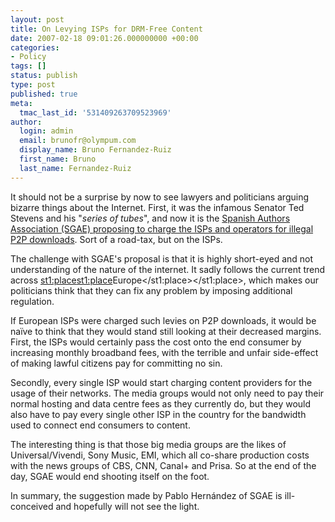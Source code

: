 ```yaml
---
layout: post
title: On Levying ISPs for DRM-Free Content
date: 2007-02-18 09:01:26.000000000 +00:00
categories:
- Policy
tags: []
status: publish
type: post
published: true
meta:
  tmac_last_id: '531409263709523969'
author:
  login: admin
  email: brunofr@olympum.com
  display_name: Bruno Fernandez-Ruiz
  first_name: Bruno
  last_name: Fernandez-Ruiz
---
```


It should not be a surprise by now to see lawyers and politicians arguing bizarre things about the Internet. First, it was the infamous Senator Ted Stevens and his "<em>series of tubes</em>", and now it is the <a href="http://www.libertaddigital.es/noticias/noticia_1276299157.html">Spanish Authors Association (SGAE) proposing to charge the ISPs and operators for illegal P2P downloads</a>. Sort of a road-tax, but on the ISPs.

The challenge with SGAE's proposal is that it is highly short-eyed and not understanding of the nature of the internet. It sadly follows the current trend across <st1:place><st1:place>Europe</st1:place></st1:place>, which makes our politicians think that they can fix any problem by imposing additional regulation.

If European ISPs were charged such levies on P2P downloads, it would be naïve to think that they would stand still looking at their decreased margins. First, the ISPs would certainly pass the cost onto the end consumer by increasing monthly broadband fees, with the terrible and unfair side-effect of making lawful citizens pay for committing no sin.

Secondly, every single ISP would start charging content providers for the usage of their networks. The media groups would not only need to pay their normal hosting and data centre fees as they currently do, but they would also have to pay every single other ISP in the country for the bandwidth used to connect end consumers to content.

The interesting thing is that those big media groups are the likes of Universal/Vivendi, Sony Music, EMI, which all co-share production costs with the news groups of CBS, CNN, Canal+ and Prisa. So at the end of the day, SGAE would end shooting itself on the foot.
	
In summary, the suggestion made by Pablo Hernández of SGAE is ill-conceived and hopefully will not see the light.